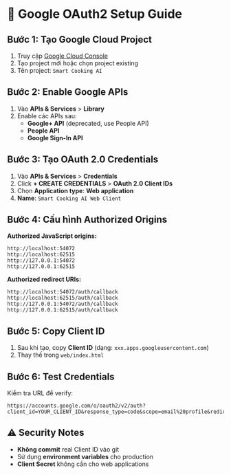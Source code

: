 # 🔐 Google OAuth2 Setup Guide

## Bước 1: Tạo Google Cloud Project

1. Truy cập [Google Cloud Console](https://console.cloud.google.com/)
2. Tạo project mới hoặc chọn project existing
3. Tên project: `Smart Cooking AI`

## Bước 2: Enable Google APIs

1. Vào **APIs & Services** > **Library**
2. Enable các APIs sau:
   - **Google+ API** (deprecated, use People API)
   - **People API**
   - **Google Sign-In API**

## Bước 3: Tạo OAuth 2.0 Credentials

1. Vào **APIs & Services** > **Credentials**
2. Click **+ CREATE CREDENTIALS** > **OAuth 2.0 Client IDs**
3. Chọn **Application type**: **Web application**
4. **Name**: `Smart Cooking AI Web Client`

## Bước 4: Cấu hình Authorized Origins

**Authorized JavaScript origins:**

```
http://localhost:54072
http://localhost:62515
http://127.0.0.1:54072
http://127.0.0.1:62515
```

**Authorized redirect URIs:**

```
http://localhost:54072/auth/callback
http://localhost:62515/auth/callback
http://127.0.0.1:54072/auth/callback
http://127.0.0.1:62515/auth/callback
```

## Bước 5: Copy Client ID

1. Sau khi tạo, copy **Client ID** (dạng: `xxx.apps.googleusercontent.com`)
2. Thay thế trong `web/index.html`

## Bước 6: Test Credentials

Kiểm tra URL để verify:

```
https://accounts.google.com/o/oauth2/v2/auth?client_id=YOUR_CLIENT_ID&response_type=code&scope=email%20profile&redirect_uri=http://localhost:54072/auth/callback
```

## ⚠️ Security Notes

- **Không commit** real Client ID vào git
- Sử dụng **environment variables** cho production
- **Client Secret** không cần cho web applications
